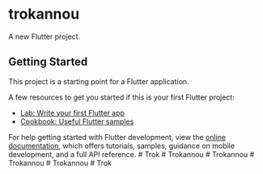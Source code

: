 # trokannou

A new Flutter project.

## Getting Started

This project is a starting point for a Flutter application.

A few resources to get you started if this is your first Flutter project:

- [Lab: Write your first Flutter app](https://docs.flutter.dev/get-started/codelab)
- [Cookbook: Useful Flutter samples](https://docs.flutter.dev/cookbook)

For help getting started with Flutter development, view the
[online documentation](https://docs.flutter.dev/), which offers tutorials,
samples, guidance on mobile development, and a full API reference.
#   T r o k  
 #   T r o k a n n o u  
 #   T r o k a n n o u  
 #   T r o k a n n o u  
 #   T r o k a n n o u  
 #   T r o k  
 